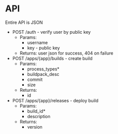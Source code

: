 API
===

Entire API is JSON

* POST /auth - verify user by public key
  * Params:
    * username
    * key - public key
  * Returns: user json for success, 404 on failure
* POST /apps/{app}/builds - create build
  * Params:
    * process_types*
    * buildpack_desc
    * commit
    * size
  * Returns:
    * id
* POST /apps/{app}/releases - deploy build
  * Params:
    * build_id*
    * description
  * Returns:
    * version
